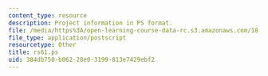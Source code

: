 ```yaml
---
content_type: resource
description: Project information in PS format.
file: /media/https%3A/open-learning-course-data-rc.s3.amazonaws.com/18-06ci-linear-algebra-communications-intensive-spring-2004/384db750b06228e03199813e7429ebf2_rs61.ps
file_type: application/postscript
resourcetype: Other
title: rs61.ps
uid: 384db750-b062-28e0-3199-813e7429ebf2
---
```

